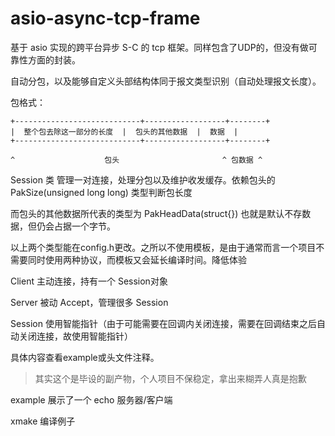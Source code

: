 # asio-async-tcp-frame

基于 asio 实现的跨平台异步 S-C 的 tcp 框架。同样包含了UDP的，但没有做可靠性方面的封装。

自动分包，以及能够自定义头部结构体同于报文类型识别（自动处理报文长度）。

包格式：

```
+----------------------------+------------------+--------+
|  整个包去除这一部分的长度  |  包头的其他数据  |  数据  |
+----------------------------+------------------+--------+

^                    包头                       ^ 包数据 ^
```

Session 类 管理一对连接，处理分包以及维护收发缓存。依赖包头的 PakSize(unsigned long long) 类型判断包长度

而包头的其他数据所代表的类型为 PakHeadData(struct{}) 也就是默认不存数据，但仍会占据一个字节。

以上两个类型能在config.h更改。之所以不使用模板，是由于通常而言一个项目不需要同时使用两种协议，而模板又会延长编译时间。降低体验

Client 主动连接，持有一个 Session对象

Server 被动 Accept，管理很多 Session

Session 使用智能指针（由于可能需要在回调内关闭连接，需要在回调结束之后自动关闭连接，故使用智能指针）

具体内容查看example或头文件注释。

> 其实这个是毕设的副产物，个人项目不保稳定，拿出来糊弄人真是抱歉

example 展示了一个 echo 服务器/客户端

xmake 编译例子
